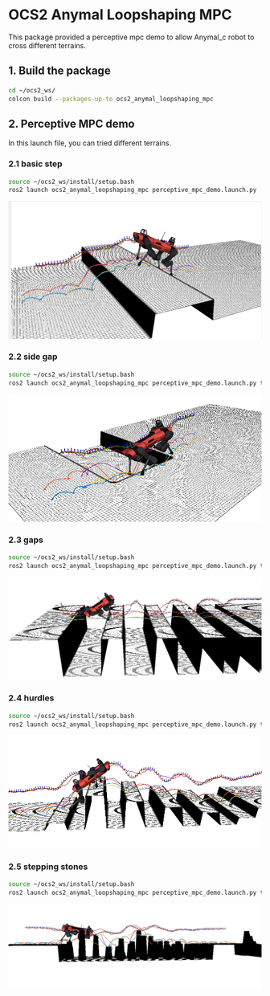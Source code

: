# OCS2 Anymal Loopshaping MPC

This package provided a perceptive mpc demo to allow Anymal_c robot to cross different terrains.

## 1. Build the package

```bash
cd ~/ocs2_ws/
colcon build --packages-up-to ocs2_anymal_loopshaping_mpc 
```

## 2. Perceptive MPC demo

In this launch file, you can tried different terrains.

### 2.1 basic step

```bash
source ~/ocs2_ws/install/setup.bash
ros2 launch ocs2_anymal_loopshaping_mpc perceptive_mpc_demo.launch.py
```

![image-20240806111951428](assets/image-20240806111951428.png)

### 2.2 side gap

```bash
source ~/ocs2_ws/install/setup.bash
ros2 launch ocs2_anymal_loopshaping_mpc perceptive_mpc_demo.launch.py terrain_name:=side_gap.png
```



![image-20240806112246922](assets/image-20240806112246922.png)

### 2.3 gaps

```bash
source ~/ocs2_ws/install/setup.bash
ros2 launch ocs2_anymal_loopshaping_mpc perceptive_mpc_demo.launch.py terrain_name:=gaps.png terrain_scale:=1.0 forward_distance:=7.0
```

![image-20240806112745153](assets/image-20240806112745153.png)

### 2.4 hurdles

```bash
source ~/ocs2_ws/install/setup.bash
ros2 launch ocs2_anymal_loopshaping_mpc perceptive_mpc_demo.launch.py terrain_name:=hurdles.png terrain_scale:=0.7 forward_distance:=7.0
```

![image-20240806113300029](assets/image-20240806113300029.png)

### 2.5 stepping stones

```bash
source ~/ocs2_ws/install/setup.bash
ros2 launch ocs2_anymal_loopshaping_mpc perceptive_mpc_demo.launch.py terrain_name:=stepping_stones.png terrain_scale:=1.0 forward_distance:=7.0
```

![image-20240806111749035](assets/image-20240806111749035.png)